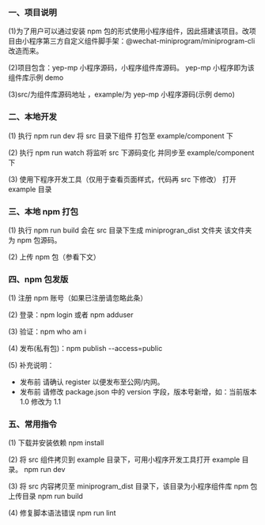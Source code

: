 ### 一、项目说明

(1)为了用户可以通过安装 npm 包的形式使用小程序组件，因此搭建该项目。改项目由小程序第三方自定义组件脚手架：@wechat-miniprogram/miniprogram-cli 改造而来。

(2)项目包含：yep-mp 小程序源码，小程序组件库源码。
yep-mp 小程序即为该组件库示例 demo

(3)src/为组件库源码地址 ，example/为 yep-mp 小程序源码(示例 demo)

### 二、本地开发

(1) 执行 npm run dev 将 src 目录下组件 打包至 example/component 下

(2) 执行 npm run watch 将监听 src 下源码变化 并同步至 example/component 下

(3) 使用下程序开发工具（仅用于查看页面样式，代码再 src 下修改） 打开 example 目录

### 三、本地 npm 打包

(1) 执行 npm run build 会在 src 目录下生成 miniprogran_dist 文件夹 该文件夹 为 npm 包源码。

(2) 上传 npm 包（参看下文）

### 四、npm 包发版

(1) 注册 npm 账号（如果已注册请忽略此条）

(2) 登录：npm login 或者 npm adduser

(3) 验证：npm who am i

(4) 发布(私有包)：npm publish --access=public

(5) 补充说明：

- 发布前 请确认 register 以便发布至公网/内网。
- 发布前 请修改 package.json 中的 version 字段，版本号新增，如：当前版本 1.0 修改为 1.1

### 五、常用指令

(1) 下载并安装依赖
npm install

(2) 将 src 组件拷贝到 example 目录下，可用小程序开发工具打开 example 目录。
npm run dev

(3) 将 src 内容拷贝至 miniprogram_dist 目录下，该目录为小程序组件库 npm 包上传目录
npm run build

(4) 修复脚本语法错误
npm run lint
